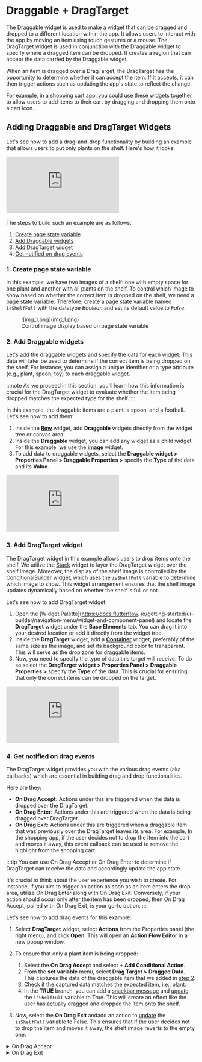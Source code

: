 # Draggable + DragTarget

The Draggable widget is used to make a widget that can be dragged and dropped to a different location within the app. It allows users to interact with the app by moving an item using touch gestures or a mouse. The DragTarget widget is used in conjunction with the Draggable widget to specify where a dragged item can be dropped. It creates a region that can accept the data carried by the Draggable widget.

When an item is dragged over a DragTarget, the DragTarget has the opportunity to determine whether it can accept the item. If it accepts, it can then trigger actions such as updating the app's state to reflect the change.

For example, in a shopping cart app, you could use these widgets together to allow users to add items to their cart by dragging and dropping them onto a cart icon.

## Adding Draggable and DragTarget Widgets

Let's see how to add a drag-and-drop functionality by building an example that allows users to put only plants on the shelf. Here's how it looks:

<div class="video-container"><iframe src="https://www.loom.
com/embed/68dcc413ad664a7e887e4e305aaec6c2?sid=59c1dcf4-2b71-4dd4-9f13-4cee933bcaf4" frameborder="0" allow="accelerometer; autoplay; clipboard-write; encrypted-media; gyroscope; picture-in-picture; web-share" referrerpolicy="strict-origin-when-cross-origin" allowfullscreen></iframe></div>


<p></p>

The steps to build such an example are as follows:

1. [Create page state variable](#1-create-page-state-variable)
5. [Add Draggable widgets](#2-add-draggable-widgets)
8. [Add DragTarget widget](#3-add-dragtarget-widget)
11. [Get notified on drag events](#4-get-notified-on-drag-events)

### 1. Create page state variable

In this example, we have two images of a shelf: one with empty space for one plant and another 
with all plants on the shelf. To control which image to show based on whether the correct item 
is dropped on the shelf, we need a 
[page state variable](../../../../resources/ui-building-blocks/pages/page-lifecycle.md#page-state). 
Therefore, 
[create a page state variable](../../../../resources/ui-building-blocks/pages/page-lifecycle.md#creating-a-page-state)
named `isShelfFull` with the datatype *Boolean* and set its default value to *False*.

<figure>
    ![img_1.png](img_1.png)
  <figcaption class="centered-caption">Control image display based on page state variable</figcaption>
</figure>

### 2. Add Draggable widgets

Let's add the draggable widgets and specify the data for each widget. This data will later be used to determine if the correct item is being dropped on the shelf. For instance, you can assign a unique identifier or a type attribute (e.g., plant, spoon, toy) to each draggable widget.

:::note
As we proceed in this section, you'll learn how this information is crucial for the DragTarget widget to evaluate whether the item being dropped matches the expected type for the shelf.
:::

In this example, the draggable items are a plant, a spoon, and a football. Let's see how to add them:

1. Inside the [**Row**](/widgets-and-components/widgets/layout-elements/row) widget, add 
**Draggable** widgets directly from the widget tree or canvas area.
5. Inside the **Draggable** widget, you can add any widget as a child widget. For this example, we use the [**image**](/widgets-and-components/widgets/base-elements/image) widget.
8. To add data to draggable widgets, select the **Draggable widget > Properties Panel > Draggable Properties >** specify the **Type** of the data and its **Value**.

<div class="video-container"><iframe src="https://www.loom.
com/embed/09755c639a8f4aaaa2ea2df8bb8b0324?sid=c4738082-d7ee-4e9b-8940-e887334e476b" frameborder="0" allow="accelerometer; autoplay; clipboard-write; encrypted-media; gyroscope; picture-in-picture; web-share" referrerpolicy="strict-origin-when-cross-origin" allowfullscreen></iframe></div>



### 3. Add DragTarget widget

The DragTarget widget in this example allows users to drop items onto the shelf. We utilize the [Stack](/widgets-and-components/widgets/layout-elements/stack) widget to layer the DragTarget widget over the shelf image. Moreover, the display of the shelf image is controlled by the [ConditionalBuilder](/widgets-and-components/widgets/base-elements/conditionalbuilder) widget, which uses the `isShelfFull` variable to determine which image to show. This widget arrangement ensures that the shelf image updates dynamically based on whether the shelf is full or not.

Let's see how to add DragTarget widget:

1. Open the [Widget Palette](https://docs.flutterflow.
io/getting-started/ui-builder/navigation-menu/widget-and-component-panel) and locate the **DragTarget** widget under the **Base Elements** tab. You can drag it into your desired location or add it directly from the widget tree.
5. Inside the **DragTarget** widget, add a [**Container**](/widgets-and-components/widgets/layout-elements/container) widget, preferably of the same size as the image, and set its background color to transparent. This will serve as the drop zone for draggable items.
8. Now, you need to specify the type of data this target will receive. To do so select the **DragTarget widget > Properties Panel > Draggable Properties >** specify the **Type** of the data. This is crucial for ensuring that only the correct items can be dropped on the target.

<div class="video-container"><iframe src="https://www.loom.
com/embed/ffe78e15510d4cf2b34c1bbe0a54bad2?sid=97dadbab-779b-41ac-a23f-4f8d42e067b3" frameborder="0" allow="accelerometer; autoplay; clipboard-write; encrypted-media; gyroscope; picture-in-picture; web-share" referrerpolicy="strict-origin-when-cross-origin" allowfullscreen></iframe></div>



### 4. Get notified on drag events

The DragTarget widget provides you with the various drag events (aka callbacks) which are essential in building drag and drop functionalities.

Here are they:

- **On Drag Accept:** Actions under this are triggered when the data is dropped over the DragTarget.
- **On Drag Enter:** Actions under this are triggered when the data is being dragged over 
  DragTarget.
- **On Drag Exit:** Actions under this are triggered when a draggable item that was previously 
  over the DragTarget leaves its area. For example, In the shopping app, if the user decides not to drop the item into the cart and moves it away, this event callback can be used to remove the highlight from the shopping cart.

:::tip
You can use On Drag Accept or On Drag Enter to determine if DragTarget can receive the 
data and accordingly update the app state.

It's crucial to think about the user experience you wish to create. For instance, if you aim to trigger an action as soon as an item enters the drop area, utilize On Drag Enter along with On Drag Exit. Conversely, if your action should occur only after the item has been dropped, then On Drag Accept, paired with On Drag Exit, is your go-to option.
:::

Let's see how to add drag events for this example:

1. Select **DragTarget** widget, select **Actions** from the Properties panel (the right menu), 
and click **Open**. This will open an **Action Flow Editor** in a new popup window.
5. To ensure that only a plant item is being dropped:

	1. Select the **On Drag Accept** and select **+ Add Conditional Action**.
	5. From the **set variable** menu, select **Drag Target > Dragged Data**. This captures the data of the draggable item that we added in [step 2](/widgets-and-components/widgets/base-elements/draggable-+-dragtarget#id-2.-add-draggable-widgets).
	8. Check if the captured data matches the expected item, i.e., plant.
	11. In the **TRUE** branch, you can add a [snackbar message](/actions/actions/alerts-notifications/show-snack-bar) and [update](/actions/actions/state-management/update-page-state) the `isShelfFull` variable to True. This will create an effect like the user has actually dragged and dropped the item onto the shelf.
8. Now, select the **On Drag Exit** andadd an action to [update](/actions/actions/state-management/update-page-state) the `isShelfFull` variable to False. This ensures that if the user decides not to drop the item and moves it away, the shelf image reverts to the empty one.

<details>
<summary>On Drag Accept</summary>

<div class="video-container"><iframe src="https://www.loom.
com/embed/53acd90e5f394581951173d4626c68a9?sid=0438be54-ed23-46e8-9f45-2cc36974037d" frameborder="0" allow="accelerometer; autoplay; clipboard-write; encrypted-media; gyroscope; picture-in-picture; web-share" referrerpolicy="strict-origin-when-cross-origin" allowfullscreen></iframe></div>


</details>

<details>
<summary>On Drag Exit</summary>

![img_2.png](img_2.png)
</details>